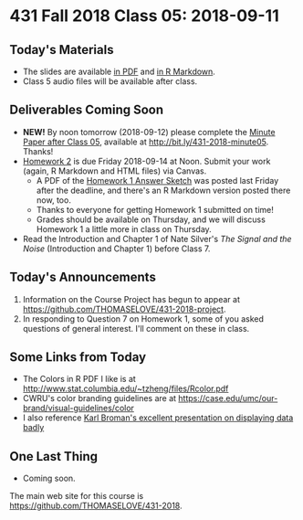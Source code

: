 # 431 Fall 2018 Class 05: 2018-09-11

## Today's Materials

- The slides are available [in PDF](https://github.com/THOMASELOVE/431-2018/blob/master/slides/class05/431_class-05-slides_2018.pdf) and [in R Markdown](https://raw.githubusercontent.com/THOMASELOVE/431-2018/master/slides/class05/431_class-05-slides_2018.Rmd).
- Class 5 audio files will be available after class.

## Deliverables Coming Soon

- **NEW!** By noon tomorrow (2018-09-12) please complete the [Minute Paper after Class 05](http://bit.ly/431-2018-minute05), available at http://bit.ly/431-2018-minute05. Thanks!
- [Homework 2](https://github.com/THOMASELOVE/431-2018/tree/master/homework/Homework2) is due Friday 2018-09-14 at Noon. Submit your work (again, R Markdown and HTML files) via Canvas.
    - A PDF of the [Homework 1 Answer Sketch](https://github.com/THOMASELOVE/431-2018/tree/master/homework/Homework1) was posted last Friday after the deadline, and there's an R Markdown version posted there now, too. 
    - Thanks to everyone for getting Homework 1 submitted on time! 
    - Grades should be available on Thursday, and we will discuss Homework 1 a little more in class on Thursday.
- Read the Introduction and Chapter 1 of Nate Silver's *The Signal and the Noise* (Introduction and Chapter 1) before Class 7.
    
## Today's Announcements

1. Information on the Course Project has begun to appear at https://github.com/THOMASELOVE/431-2018-project.
2. In responding to Question 7 on Homework 1, some of you asked questions of general interest. I'll comment on these in class.

## Some Links from Today

- The Colors in R PDF I like is at http://www.stat.columbia.edu/~tzheng/files/Rcolor.pdf
- CWRU's color branding guidelines are at https://case.edu/umc/our-brand/visual-guidelines/color
- I also reference [Karl Broman's excellent presentation on displaying data badly](https://github.com/kbroman/Talk_Graphs)

## One Last Thing

- Coming soon.

The main web site for this course is https://github.com/THOMASELOVE/431-2018.
